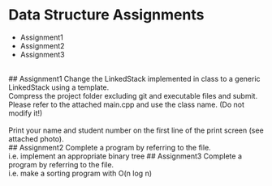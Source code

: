 # Data Structure Assignments
* Assignment1
* Assignment2
* Assignment3
<br>
## Assignment1
Change the LinkedStack implemented in class to a generic LinkedStack using a template.<br>
Compress the project folder excluding git and executable files and submit.<br>
Please refer to the attached main.cpp and use the class name. (Do not modify it!)
<br><br>
Print your name and student number on the first line of the print screen (see attached photo).
<br>
## Assignment2
Complete a program by referring to the file.<br>
i.e. implement an appropriate binary tree
## Assignment3
Complete a program by referring to the file.<br>
i.e. make a sorting program with O(n log n)